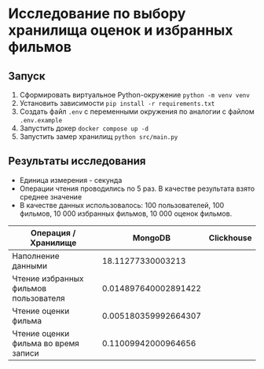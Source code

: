 # Исследование по выбору хранилища оценок и избранных фильмов

## Запуск
1. Сформировать виртуальное Python-окружение `python -m venv venv`
2. Установить зависимости `pip install -r requirements.txt`
3. Создать файл `.env` с переменными окружения по аналогии с файлом `.env.example`
4. Запустить докер `docker compose up -d`
5. Запустить замер хранилищ `python src/main.py`

## Результаты исследования

- Единица измерения - секунда
- Операции чтения проводились по 5 раз. В качестве результата взято среднее значение
- В качестве данных использовалось: 100 пользователей, 100 фильмов, 10 000 избранных фильмов, 10 000 оценок фильмов. 

|Операция / Хранилище|MongoDB|Clickhouse|
|-|---------|------------|
|Наполнение данными|18.11277330003213||
|Чтение избранных фильмов пользователя|0.014897640002891422||
|Чтение оценки фильма|0.005180359992664307||
|Чтение оценки фильма во время записи|0.11009942000964656||